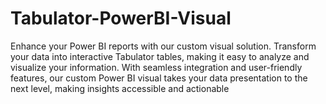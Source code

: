 # Tabulator-PowerBI-Visual
Enhance your Power BI reports with our custom visual solution. Transform your data into interactive Tabulator tables, making it easy to analyze and visualize your information. With seamless integration and user-friendly features, our custom Power BI visual takes your data presentation to the next level, making insights accessible and actionable
